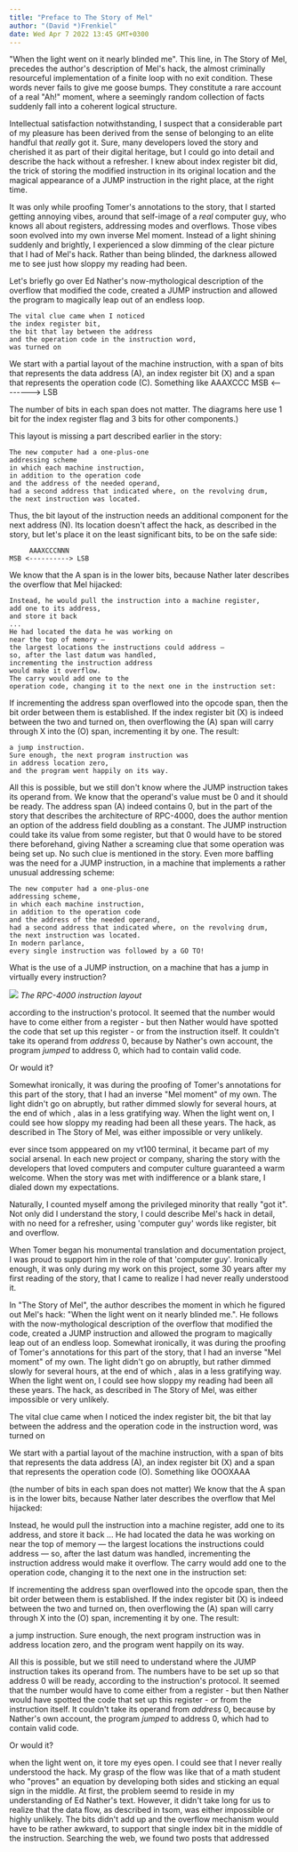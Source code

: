 ```yaml
---
title: "Preface to The Story of Mel"
author: "(David *)Frenkiel"
date: Wed Apr 7 2022 13:45 GMT+0300
---
```



"When the light went on it nearly blinded me". This line, in The Story of Mel, precedes the author's description of Mel's hack, the almost criminally resourceful implementation of a finite loop with no exit condition. These words never fails to give me goose bumps. They constitute a rare account of a real "Ah!" moment, where a seemingly random collection of facts suddenly fall into a coherent logical structure.

Intellectual satisfaction notwithstanding, I suspect that a considerable part of my pleasure has been derived from the sense of belonging to an elite handful that *really* got it. Sure, many developers loved the story and cherished it as part of their digital heritage, but I could go into detail and describe the hack without a refresher. I knew about index register bit did, the trick of storing the modified instruction in its original location and the magical appearance of a JUMP instruction in the right place, at the right time.

It was only while proofing Tomer's annotations to the story, that I started getting annoying vibes, around that self-image of a *real* computer guy, who knows all about registers, addressing modes and overflows. Those vibes soon evolved into my own inverse Mel moment. Instead of a light shining suddenly and brightly, I experienced a slow dimming of the clear picture that I had of Mel's hack. Rather than being blinded, the darkness allowed me to see just how sloppy my reading had been.


Let's briefly go over Ed Nather's now-mythological description of the overflow that modified the code, created a JUMP instruction and allowed the program to magically leap out of an endless loop. 


    The vital clue came when I noticed
    the index register bit,
    the bit that lay between the address
    and the operation code in the instruction word,
    was turned on

We start with a partial layout of the machine instruction, with a span of bits that represents the data address (A), an index register bit (X) and a span that represents the operation code (C). Something like
         AAAXCCC
    MSB <--------> LSB

The number of bits in each span does not matter. The diagrams here use 1 bit for the index register flag and 3 bits for other components.)

This layout is missing a part described earlier in the story:

    The new computer had a one-plus-one
    addressing scheme
    in which each machine instruction,
    in addition to the operation code
    and the address of the needed operand,
    had a second address that indicated where, on the revolving drum,
    the next instruction was located.

Thus, the bit layout of the instruction needs an additional component for the next address (N). Its location doesn't affect the hack, as described in the story, but let's place it on the least significant bits, to be on the safe side:

         AAAXCCCNNN
    MSB <----------> LSB
   
    
We know that the A span is in the lower bits, because Nather later describes the overflow that Mel hijacked:

    Instead, he would pull the instruction into a machine register,
    add one to its address,
    and store it back
    ...
    He had located the data he was working on
    near the top of memory —
    the largest locations the instructions could address —
    so, after the last datum was handled,
    incrementing the instruction address
    would make it overflow.
    The carry would add one to the
    operation code, changing it to the next one in the instruction set:

If incrementing the address span overflowed into the opcode span, then the bit order between them is established.
If the index register bit (X) is indeed between the two and turned on, then overflowing the (A) span will carry through X into the (O) span, incrementing it by one. The result:

    a jump instruction.
    Sure enough, the next program instruction was
    in address location zero,
    and the program went happily on its way.

All this is possible, but we still don't know where the JUMP instruction takes its operand from. We know that the operand's value must be 0 and it should be ready. The address span (A) indeed contains 0, but in the part of the story that describes the architecture of RPC-4000, does the author mention an option of the address field doubling as a constant. The JUMP instruction could take its value from some register, but that 0 would have to be stored there beforehand, giving Nather a screaming clue that some operation was being set up. No such clue is mentioned in the story. Even more baffling was the need for a JUMP instruction, in a machine that implements a rather unusual addressing scheme:

    The new computer had a one-plus-one
    addressing scheme,
    in which each machine instruction,
    in addition to the operation code
    and the address of the needed operand,
    had a second address that indicated where, on the revolving drum,
    the next instruction was located.
    In modern parlance,
    every single instruction was followed by a GO TO!


What is the use of a JUMP instruction, on a machine that has a jump in virtually every instruction?

![](https://res.cloudinary.com/dcajl1s6a/image/upload/v1654892829/mels-hack/RPC_4000_Instruction_ypjaii.png)
_The RPC-4000 instruction layout_

according to the instruction's protocol. It seemed that the number would have to come either from a register - but then Nather would have spotted the code that set up this register - or from the instruction itself. It couldn't take its operand from _address_ 0, because by Nather's own account, the program _jumped_ to address 0, which had to contain valid code. 



Or would it?




Somewhat ironically, it was during the proofing of Tomer's annotations for this part of the story, that I had an inverse "Mel moment" of my own. The light didn't go on abruptly, but rather dimmed slowly for several hours, at the end of which , alas in a less gratifying way. When the light went on, I could see how sloppy my reading had been all these years. The hack, as described in The Story of Mel, was either impossible or very unlikely.


ever since tsom apppeared on my vt100 terminal, it became part of my social arsenal. In each new project or company, sharing the story with the developers that loved computers and computer culture guaranteed a warm welcome. When the story was met with indifference or a blank stare, I dialed down my expectations.

Naturally, I counted myself among the privileged minority that really "got it". Not only did I understand the story, I could describe Mel's hack in detail, with no need for a refresher, using 'computer guy' words like register, bit and overflow.

When Tomer began his monumental translation and documentation project, I was proud to support him in the role of that 'computer guy'. Ironically enough, it was only during my work on this project, some 30 years after my first reading of the story, that I came to realize I had never really understood it.

In "The Story of Mel", the author describes the moment in which he figured out Mel's hack: "When the light went on it nearly blinded me.". He follows with the now-mythological description of the overflow that modified the code, created a JUMP instruction and allowed the program to magically leap out of an endless loop. Somewhat ironically, it was during the proofing of Tomer's annotations for this part of the story, that I had an inverse "Mel moment" of my own. The light didn't go on abruptly, but rather dimmed slowly for several hours, at the end of which , alas in a less gratifying way. When the light went on, I could see how sloppy my reading had been all these years. The hack, as described in The Story of Mel, was either impossible or very unlikely.

The vital clue came when I noticed
the index register bit,
the bit that lay between the address
and the operation code in the instruction word,
was turned on

We start with a partial layout of the machine instruction, with a span of bits that represents the data address (A), an index register bit (X) and a span that represents the operation code (O). Something like
    OOOXAAA

(the number of bits in each span does not matter)
We know that the A span is in the lower bits, because Nather later describes the overflow that Mel hijacked:

Instead, he would pull the instruction into a machine register,
add one to its address,
and store it back
...
He had located the data he was working on
near the top of memory —
the largest locations the instructions could address —
so, after the last datum was handled,
incrementing the instruction address
would make it overflow.
The carry would add one to the
operation code, changing it to the next one in the instruction set:

If incrementing the address span overflowed into the opcode span, then the bit order between them is established.
If the index register bit (X) is indeed between the two and turned on, then overflowing the (A) span will carry through X into the (O) span, incrementing it by one. The result:

a jump instruction.
Sure enough, the next program instruction was
in address location zero,
and the program went happily on its way.

All this is possible, but we still need to understand where the JUMP instruction takes its operand from. The numbers have to be set up so that address 0 will be ready, according to the instruction's protocol. It seemed that the number would have to come either from a register - but then Nather would have spotted the code that set up this register - or from the instruction itself. It couldn't take its operand from _address_ 0, because by Nather's own account, the program _jumped_ to address 0, which had to contain valid code. 



Or would it?


when the light went on, it tore my eyes open. I could see that I never really understood the hack. My grasp of the flow was like that of a math student who "proves" an equation by developing both sides and sticking an equal sign in the middle.
At first, the problem seemd to reside in my understanding of Ed Nather's text. However, it didn't take long for us to realize that the data flow, as described in tsom, was either impossible or highly unlikely. The bits didn't add up and the overflow mechanism would have to be rather awkward, to support that single index bit in the middle of the instruction.
Searching the web, we found two posts that addressed
